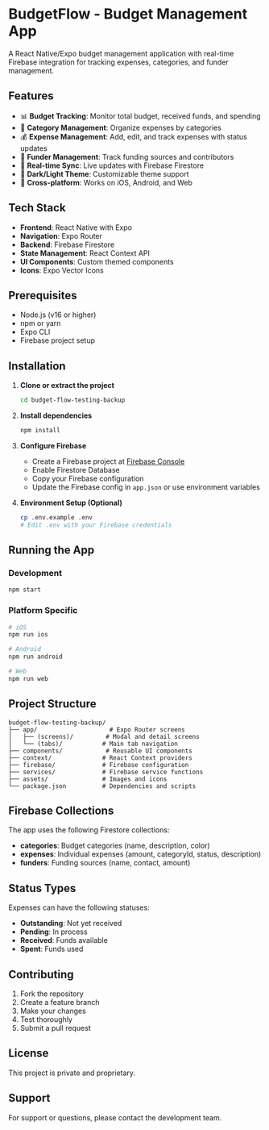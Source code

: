 # BudgetFlow - Budget Management App

A React Native/Expo budget management application with real-time Firebase integration for tracking expenses, categories, and funder management.

## Features

- 📊 **Budget Tracking**: Monitor total budget, received funds, and spending
- 📁 **Category Management**: Organize expenses by categories
- 💰 **Expense Management**: Add, edit, and track expenses with status updates
- 👥 **Funder Management**: Track funding sources and contributors
- 🔄 **Real-time Sync**: Live updates with Firebase Firestore
- 🌙 **Dark/Light Theme**: Customizable theme support
- 📱 **Cross-platform**: Works on iOS, Android, and Web

## Tech Stack

- **Frontend**: React Native with Expo
- **Navigation**: Expo Router
- **Backend**: Firebase Firestore
- **State Management**: React Context API
- **UI Components**: Custom themed components
- **Icons**: Expo Vector Icons

## Prerequisites

- Node.js (v16 or higher)
- npm or yarn
- Expo CLI
- Firebase project setup

## Installation

1. **Clone or extract the project**
   ```bash
   cd budget-flow-testing-backup
   ```

2. **Install dependencies**
   ```bash
   npm install
   ```

3. **Configure Firebase**
   - Create a Firebase project at [Firebase Console](https://console.firebase.google.com/)
   - Enable Firestore Database
   - Copy your Firebase configuration
   - Update the Firebase config in `app.json` or use environment variables

4. **Environment Setup (Optional)**
   ```bash
   cp .env.example .env
   # Edit .env with your Firebase credentials
   ```

## Running the App

### Development
```bash
npm start
```

### Platform Specific
```bash
# iOS
npm run ios

# Android
npm run android

# Web
npm run web
```

## Project Structure

```
budget-flow-testing-backup/
├── app/                    # Expo Router screens
│   ├── (screens)/         # Modal and detail screens
│   └── (tabs)/           # Main tab navigation
├── components/            # Reusable UI components
├── context/              # React Context providers
├── firebase/             # Firebase configuration
├── services/             # Firebase service functions
├── assets/               # Images and icons
└── package.json          # Dependencies and scripts
```

## Firebase Collections

The app uses the following Firestore collections:

- **categories**: Budget categories (name, description, color)
- **expenses**: Individual expenses (amount, categoryId, status, description)
- **funders**: Funding sources (name, contact, amount)

## Status Types

Expenses can have the following statuses:
- **Outstanding**: Not yet received
- **Pending**: In process
- **Received**: Funds available
- **Spent**: Funds used

## Contributing

1. Fork the repository
2. Create a feature branch
3. Make your changes
4. Test thoroughly
5. Submit a pull request

## License

This project is private and proprietary.

## Support

For support or questions, please contact the development team.